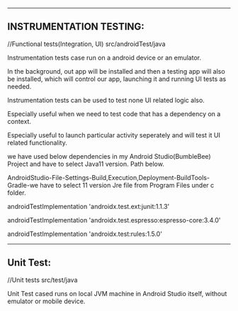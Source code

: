 ------------------------------------------------------------
INSTRUMENTATION TESTING:
------------------------------------------------------------
//Functional tests(Integration, UI)
src/androidTest/java

Instrumentation tests case run on a android device or an emulator.

In the background, out app will be installed and then a testing app will also be installed,
which will control our app, launching it and running UI tests as needed.

Instrumentation tests can be used to test none UI related logic also.

Especially useful when we need to test code that has a dependency on a context.

Especially useful to launch particular activity seperately and will test it UI related functionality.

we have used below dependencies in my Android Studio(BumbleBee) Project and have to select Java11 version. Path below.

AndroidStudio-File-Settings-Build,Execution,Deployment-BuildTools-Gradle-we have to select 11 version Jre file from Program Files under c folder.

androidTestImplementation 'androidx.test.ext:junit:1.1.3'

androidTestImplementation 'androidx.test.espresso:espresso-core:3.4.0'

androidTestImplementation 'androidx.test:rules:1.5.0'

------------------------------------------------------------
Unit Test:
------------------------------------------------------------
//Unit tests
src/test/java

Unit Test cased runs on local JVM machine in Android Studio itself, without emulator or mobile device.
